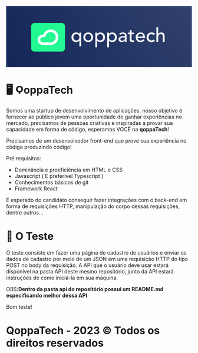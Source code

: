<img src="qoppaLogo.png">
<h1>🖥 ϘoppaTech </h1>
Somos uma startup de desenvolvimento de aplicações, nosso objetivo é fornecer ao público jovem uma oportunidade de ganhar experiências no mercado, precisamos de pessoas criativas e inspiradas a provar sua capacidade em forma de código, esperamos VOCẼ na <strong>qoppaTech</strong>!

Precisamos de um desenvolvedor front-end que prove sua experiência no código produzindo código!

Pré requisitos:
* Dominância e proeficiência em HTML e CSS
* Javascript ( É preferível Typescript )
* Conhecimentos básicos de git
* Framework React

É esperado do candidato conseguir fazer integrações com o back-end em forma de requisições HTTP, manipulação do corpo dessas requisições, dentre outros...

<h1>📜 O Teste</h1>

O teste consiste em fazer uma página de cadastro de usuários e enviar os dados de cadastro por meio de um JSON em uma requisição HTTP do tipo POST no body da requisição.
A API que o usuário deve usar estará disponível na pasta API deste mesmo repositório, junto da API estará instruções de como iniciá-la em sua máquina.

OBS:**Dentro da pasta api do repositório possui um README.md especificando melhor dessa API**

Bom teste!

# QoppaTech - 2023 © Todos os direitos reservados
